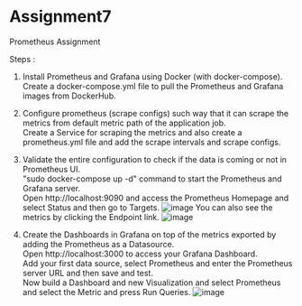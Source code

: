 # Assignment7
Prometheus Assignment

Steps :

1. Install Prometheus and Grafana using Docker (with docker-compose).<br>
   Create a docker-compose.yml file to pull the Prometheus and Grafana images from DockerHub.

2. Configure prometheus (scrape configs) such way that it can scrape the metrics from default metric path of the application job.<br>
   Create a Service for scraping the metrics and also create a prometheus.yml file and add the scrape intervals and scrape configs.

3. Validate the entire configuration to check if the data is coming or not in Prometheus UI.<br>
   "sudo docker-compose up -d" command to start the Prometheus and Grafana server.<br>
   Open http://localhost:9090 and access the Prometheus Homepage and select Status and then go to Targets.
   ![image](https://github.com/AmoghBari/Assignment7/assets/145555795/afb5dffd-20c9-485f-b05a-c39e2d9eda7b)
   You can also see the metrics by clicking the Endpoint link.
   ![image](https://github.com/AmoghBari/Assignment7/assets/145555795/814b83df-2456-4cfc-bab0-c86c3e79f001)



5. Create the Dashboards in Grafana on top of the metrics exported by adding the Prometheus as a Datasource.<br>
   Open http://localhost:3000 to access your Grafana Dashboard.<br>
   Add your first data source, select Prometheus and enter the Prometheus server URL and then save and test.<br>
   Now build a Dashboard and new Visualization and select Prometheus and select the Metric and press Run Queries.
   ![image](https://github.com/AmoghBari/Assignment7/assets/145555795/8c3344bf-857e-44a8-80e4-7e7c7dd0d5e5)



